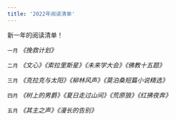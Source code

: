 ```yaml
---
title: '2022年阅读清单'
---
```


新一年的阅读清单！

`一月`
*《挽救计划》*

`二月`
*《文心》《索拉里斯星》《未来学大会》《佛教十五题》*

`三月`
*《克拉克与太阳》《柳林风声》《莫泊桑短篇小说精选》*

`四月`
*《树上的男爵》《夏日走过山间》《荒原狼》《红拂夜奔》*

`五月`
*《其主之声》《漫长的告别》*